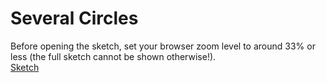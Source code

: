 # Several Circles

Before opening the sketch, set your browser zoom level to around 33% or less (the full sketch cannot be shown otherwise!).
<br>
[Sketch](index.html)
